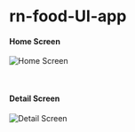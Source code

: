 # rn-food-UI-app

#### Home Screen
![Home Screen](https://user-images.githubusercontent.com/49008994/131945080-34f31c52-7b84-4f95-b2d9-ca256e12ca67.png)

<br />

#### Detail Screen
![Detail Screen](https://user-images.githubusercontent.com/49008994/131945115-1e534eff-0cde-483d-9816-c4ea4ff08044.png)


